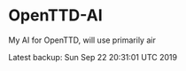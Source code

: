 # OpenTTD-AI
My AI for OpenTTD, will use primarily air

Latest backup: Sun Sep 22 20:31:01 UTC 2019

